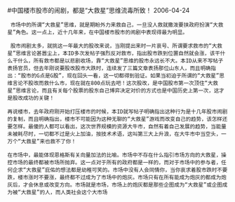 #中国楼市股市的闹剧，都是“大救星”思维流毒所致！
2006-04-24

                                                                     

                                                
                                                
     市场中的所谓“大救星”思维，就是期盼外力来救自己，一旦没人救就撒泼要挟政府扮演“大救星”角色。这一点上，近十几年来，在中国楼市股市的闹剧中表现得最为明显。
 
     股市闹剧太多，就挑这一年最大的股改来说，当刚提出来时一片哀号、所谓要求救市的“大救星”思维言论甚嚣尘上，本ID多次发帖子强烈反对救市，指出股市跌到位置自然就会涨，该干什么干什么，所有救市都是以悲剧收场，靠“大救星”思维的股市永远长不大。本ID从来不写帖子表扬官员，但去年刚说要股改股市大跌时，连续发了三篇文章表扬那位山东人，而且明确指出：“股市的G点是G股”，现在回头一看，这一切都得到验证。如果当初迫于所谓的“大救星”思维言论不股改而救什么市，现在就在800点玩去吧！这次股改，是中国股市第一次顶住“大救星”思维言论，而且有关每个股票的股东自己博弈决定对价的方式也是中国历史上第一次，这才是股改成功的关键！
 
    再说楼市，去年政府刚开始打压楼市的时候，本ID就写帖子明确指出这种行为是十几年股市闹剧的复制，而且明确指出，楼市不可能因为这种无聊的“大救星”游戏而改变自己的趋势，该怎样还要怎样。最傻的人都可以看出，这次世界规模的资源大牛市，自然有着自己发展的趋势，当能量未被耗尽时，一切都不过是火上加油，按技术术语，这叫第三大上升浪，在大牛市中当空头，一万个“大救星”来也救不了你！
 
    在市场中，最能体现恩格斯有关向量加法的比喻。市场中不存在什么指引市场方向的大救星，操控市场的最终都被市场所抛弃。这一点对于所有的政府都是一样的，而对于市场中的参与者，任何企求“大救星”庇佑的想法都是幼稚可笑的。市场中没有人会同情你，当你哀求着股市跌时不要跌，楼市涨时不要涨，最终都不过成为了市场中的炮灰。市场只有在所有能成为炮灰的都成为炮灰后，才会休息或改变方向。市场就是市场，市场上的炮灰都是那些企图成为“大救星”或企图成为被“大救星”的人，而人类社会这个大市场